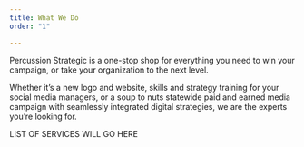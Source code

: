 ```yaml
---
title: What We Do
order: "1"

---
```

Percussion Strategic is a one-stop shop for everything you need to win your campaign, or take your organization to the next level.

Whether it’s a new logo and website, skills and strategy training for your social media managers, or a soup to nuts statewide paid and earned media campaign with seamlessly integrated digital strategies, we are the experts you’re looking for.

LIST OF SERVICES WILL GO HERE